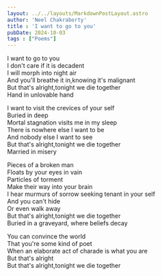 ```yaml
---
layout: ../../layouts/MarkdownPostLayout.astro
author: 'Neel Chakraborty'
title : 'I want to go to you'
pubDate: 2024-10-03
tags : ["Poems"]
---
```


I want to go to you\
I don't care if it is decadent\
I will morph into night air\
And you'll breathe it in,knowing it's malignant\
But that's alright,tonight we die together\
Hand in unlovable hand

I want to visit the crevices of your self\
Buried in deep\
Mortal stagnation visits me in my sleep\
There is nowhere else I want to be\
And nobody else I want to see\
But that's alright,tonight we die together\
Married in misery

Pieces of a broken man\
Floats by your eyes in vain\
Particles of torment\
Make their way into your brain\
I hear murmurs of sorrow seeking tenant in your self\
And you can't hide\
Or even walk away\
But that's alright,tonight we die together\
Buried in a graveyard, where beliefs decay

You can convince the world\
That you're some kind of poet\
When an elaborate act of charade is what you are\
But that's alright\
But that's alright,tonight we die together